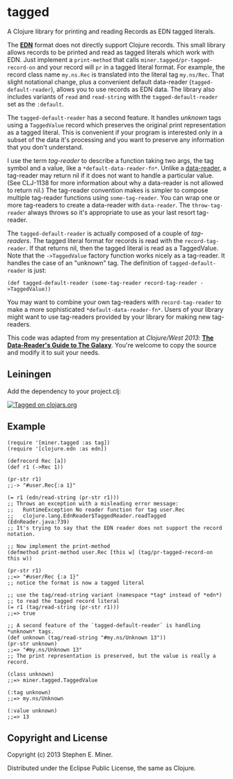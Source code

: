 # tagged

A Clojure library for printing and reading Records as EDN tagged literals.

The [**EDN**](https://github.com/edn-format/edn) format does not directly support Clojure
records.  This small library allows records to be printed and read as tagged literals which
work with EDN.  Just implement a `print-method` that calls
`miner.tagged/pr-tagged-record-on` and your record will `pr` in a tagged literal format.
For example, the record class name `my.ns.Rec` is translated into the literal tag
`my.ns/Rec`.  That slight notational change, plus a convenient default data-reader
(`tagged-default-reader`), allows you to use records as EDN data.  The library also includes
variants of `read` and `read-string` with the `tagged-default-reader` set as the `:default`.

The `tagged-default-reader` has a second feature.  It handles *unknown* tags using a `TaggedValue`
record which preserves the original print representation as a tagged literal.  This is convenient if
your program is interested only in a subset of the data it's processing and you want to preserve any
information that you don't understand.

I use the term *tag-reader* to describe a function taking two args, the tag symbol and a
value, like a `*default-data-reader-fn*`.  Unlike a [data-reader][reader], a tag-reader may
return nil if it does not want to handle a particular value. (See CLJ-1138 for more
information about why a data-reader is not allowed to return nil.) The tag-reader convention
makes is simpler to compose multiple tag-reader functions using `some-tag-reader`. You can
wrap one or more tag-readers to create a data-reader with `data-reader`.  The
`throw-tag-reader` always throws so it's appropriate to use as your last resort tag-reader.

[reader]: http://clojure.org/reader#The%20Reader--Tagged%20Literals

The `tagged-default-reader` is actually composed of a couple of *tag-readers*.  The tagged
literal format for records is read with the `record-tag-reader`.  If that returns nil, then
the tagged literal is read as a TaggedValue.  Note that the `->TaggedValue` factory function
works nicely as a tag-reader.  It handles the case of an "unknown" tag.  The definition of
`tagged-default-reader` is just:

    (def tagged-default-reader (some-tag-reader record-tag-reader ->TaggedValue))

You may want to combine your own tag-readers with `record-tag-reader` to make a more
sophisticated `*default-data-reader-fn*`.  Users of your library might want to use
tag-readers provided by your library for making new tag-readers.

This code was adapted from my presentation at *Clojure/West 2013*:
[**The Data-Reader's Guide to The Galaxy**](http://www.infoq.com/presentations/Clojure-Data-Reader).
You're welcome to copy the source and modify it to suit your needs.

## Leiningen

Add the dependency to your project.clj:

[![Tagged on clojars.org][latest]][clojar]

[latest]: https://clojars.org/com.velisco/tagged/latest-version.svg "Tagged on clojars.org"
[clojar]: https://clojars.org/com.velisco/tagged


## Example


    (require '[miner.tagged :as tag])
	(require '[clojure.edn :as edn])
	
	(defrecord Rec [a])
	(def r1 (->Rec 1))

	(pr-str r1)
	;;-> "#user.Rec{:a 1}"
	
	(= r1 (edn/read-string (pr-str r1)))
    ;; Throws an exception with a misleading error message:
    ;;   RuntimeException No reader function for tag user.Rec  
	;;   clojure.lang.EdnReader$TaggedReader.readTagged (EdnReader.java:739)
	;; It's trying to say that the EDN reader does not support the record notation.

	;; Now implement the print-method
    (defmethod print-method user.Rec [this w] (tag/pr-tagged-record-on this w))

	(pr-str r1)
	;;=> "#user/Rec {:a 1}"
    ;; notice the format is now a tagged literal

	;; use the tag/read-string variant (namespace *tag* instead of *edn*) 
	;; to read the tagged record literal
	(= r1 (tag/read-string (pr-str r1)))
	;;=> true

	;; A second feature of the `tagged-default-reader` is handling *unknown* tags.
	(def unknown (tag/read-string "#my.ns/Unknown 13"))
	(pr-str unknown)
	;;=> "#my.ns/Unknown 13"
	;; The print representation is preserved, but the value is really a record.

	(class unknown)
	;;=> miner.tagged.TaggedValue

	(:tag unknown)
	;;=> my.ns/Unknown

	(:value unknown)
	;;=> 13
	

## Copyright and License

Copyright (c) 2013 Stephen E. Miner.

Distributed under the Eclipse Public License, the same as Clojure.
